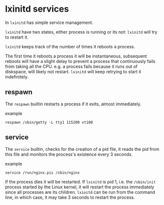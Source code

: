 # lxinitd services

In `lxinitd` has simple service management.

`lxinitd` have two states, either process is running or its not: `lxinitd` will try to restart it.

`lxinitd` keeps track of the number of times it reboots a process.

The first time it reboots a process it will be instantaneous, subsequent reboots will have a slight delay to prevent a process that continuously fails from taking all the CPU.
e.g. a process fails because it runs out of diskspace, will likely not restart.
`lxinitd` will keep retrying to start it indefinitely.

## respawn

The `respawn` builtin restarts a process if it exits, almost immediately.

example

	respawn /sbin/getty -L tty1 115200 vt100

## service

The `service` builtin, checks for the creation of a pid file, it reads the pid from this file and monitors the process's existence every 3 seconds.  

example

	service /run/nginx.pis /sbin/nginx

If the process dies it will be restarted.  If `lxinitd` is pid 1, i.e. the `/sbin/init` process started by the Linux kernel, it will restart the process immediately since all processes are its children.  `lxinitd` can be run from the command line, in which case, it may take 3 seconds to restart the process.
